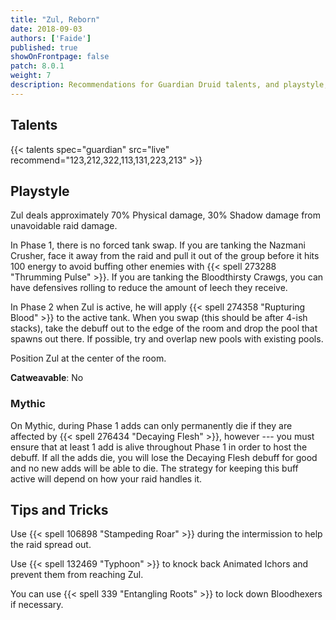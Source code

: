 ```yaml
---
title: "Zul, Reborn"
date: 2018-09-03
authors: ['Faide']
published: true
showOnFrontpage: false
patch: 8.0.1
weight: 7
description: Recommendations for Guardian Druid talents, and playstyle, and tips and tricks for Zul in Uldir, on Normal/Heroic and Mythic difficulties.
---
```


## Talents

{{< talents spec="guardian" src="live" recommend="123,212,322,113,131,223,213" >}}

## Playstyle

Zul deals approximately 70% Physical damage, 30% Shadow damage from unavoidable raid damage.

In Phase 1, there is no forced tank swap. If you are tanking the Nazmani Crusher, face it away from the raid and pull it out of the group before it hits 100 energy to avoid buffing other enemies with {{< spell 273288 "Thrumming Pulse" >}}. If you are tanking the Bloodthirsty Crawgs, you can have defensives rolling to reduce the amount of leech they receive.

In Phase 2 when Zul is active, he will apply {{< spell 274358 "Rupturing Blood" >}} to the active tank. When you swap (this should be after 4-ish stacks), take the debuff out to the edge of the room and drop the pool that spawns out there. If possible, try and overlap new pools with existing pools.

Position Zul at the center of the room.

**Catweavable**: No

### Mythic

On Mythic, during Phase 1 adds can only permanently die if they are affected by {{< spell 276434 "Decaying Flesh" >}}, however --- you must ensure that at least 1 add is alive throughout Phase 1 in order to host the debuff. If all the adds die, you will lose the Decaying Flesh debuff for good and no new adds will be able to die. The strategy for keeping this buff active will depend on how your raid handles it.

## Tips and Tricks

Use {{< spell 106898 "Stampeding Roar" >}} during the intermission to help the raid spread out.

Use {{< spell 132469 "Typhoon" >}} to knock back Animated Ichors and prevent them from reaching Zul.

You can use {{< spell 339 "Entangling Roots" >}} to lock down Bloodhexers if necessary.
